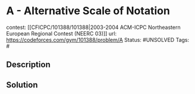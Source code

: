 # A - Alternative Scale of Notation

contest: [[CFICPC/101388/101388|2003-2004 ACM-ICPC Northeastern European Regional Contest (NEERC 03)]]
url: https://codeforces.com/gym/101388/problem/A
Status: #UNSOLVED
Tags: #

## Description

## Solution


